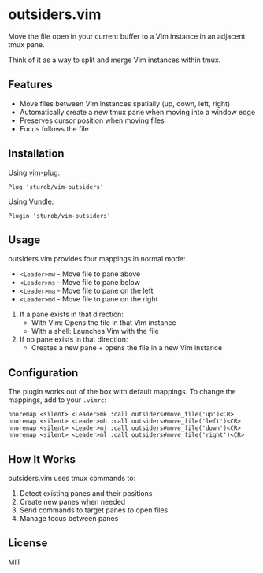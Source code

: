 # outsiders.vim

Move the file open in your current buffer to a Vim instance in an adjacent tmux pane.

Think of it as a way to split and merge Vim instances within tmux.

## Features

- Move files between Vim instances spatially (up, down, left, right)
- Automatically create a new tmux pane when moving into a window edge
- Preserves cursor position when moving files
- Focus follows the file

## Installation

Using [vim-plug](https://github.com/junegunn/vim-plug):
```viml
Plug 'sturob/vim-outsiders'
```

Using [Vundle](https://github.com/VundleVim/Vundle.vim):
```viml
Plugin 'sturob/vim-outsiders'
```

## Usage

outsiders.vim provides four mappings in normal mode:

- `<Leader>mw` - Move file to pane above
- `<Leader>ms` - Move file to pane below
- `<Leader>ma` - Move file to pane on the left
- `<Leader>md` - Move file to pane on the right

1. If a pane exists in that direction:
   - With Vim: Opens the file in that Vim instance
   - With a shell: Launches Vim with the file
2. If no pane exists in that direction:
   - Creates a new pane + opens the file in a new Vim instance

## Configuration

The plugin works out of the box with default mappings. To change the mappings, add to your `.vimrc`:

```viml
nnoremap <silent> <Leader>mk :call outsiders#move_file('up')<CR>
nnoremap <silent> <Leader>mh :call outsiders#move_file('left')<CR>
nnoremap <silent> <Leader>mj :call outsiders#move_file('down')<CR>
nnoremap <silent> <Leader>ml :call outsiders#move_file('right')<CR>
```

## How It Works

outsiders.vim uses tmux commands to:
1. Detect existing panes and their positions
2. Create new panes when needed
3. Send commands to target panes to open files
4. Manage focus between panes

## License

MIT
